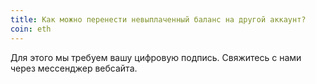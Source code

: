 ```yaml
---
title: Как можно перенести невыплаченный баланс на другой аккаунт?
coin: eth
---
```


Для этого мы требуем вашу цифровую подпись. Свяжитесь с нами через мессенджер вебсайта.
